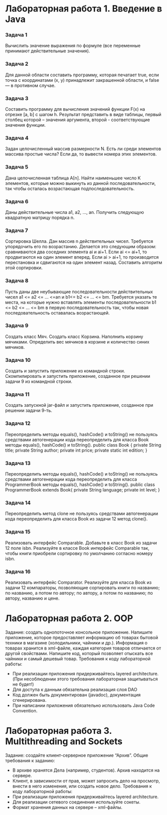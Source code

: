 # Лабораторная работа 1. Введение в Java
### Задача 1
Вычислить значение выражения по формуле (все переменные принимают действительные значения).
### Задача 2
Для данной области составить программу, которая печатает true, если точка с координатами (х, у) принадлежит закрашенной области, и false — в противном случае.
### Задача 3
Составить программу для вычисления значений функции F(x) на отрезке [а, b] с шагом h. Результат представить в виде таблицы, первый столбец которой – значения аргумента, второй - соответствующие значения функции.
### Задача 4
Задан целочисленный массив размерности N. Есть ли среди элементов массива простые числа? Если да, то вывести номера этих элементов.
### Задача 5
Дана целочисленная таблица А[n]. Найти наименьшее число K элементов, которые можно выкинуть из данной последовательности, так чтобы осталась возрастающая подпоследовательность.
### Задача 6
Даны действительные числа a1, a2, …, an. Получить следующую квадратную матрицу порядка n.
### Задача 7
Сортировка Шелла. Дан массив n действительных чисел. Требуется упорядочить его по возрастанию. Делается это следующим образом: сравниваются два соседних элемента ai и ai+1. Если ai <= ai+1, то продвигаются на один элемент вперед. Если ai > ai+1, то производится перестановка и сдвигаются на один элемент назад. Составить алгоритм этой сортировки.
### Задача 8
Пусть даны две неубывающие последовательности действительных чисел a1 <= a2 <= … <=an и b1<= b2 <= … <= bm. Требуется указать те места, на которые нужно вставлять элементы последовательности b1 <= b2 <= … <= bm в первую последовательность так, чтобы новая последовательность оставалась возрастающей.
### Задача 9
Создать класс Мяч. Создать класс Корзина. Наполнить корзину мячиками. Определить вес мячиков в корзине и количество синих мячиков.
### Задача 10
Создать и запустить приложение из командной строки. Скомпилировать и запустить приложение, созданное при решении задачи 9 из командной строки.
### Задача 11
Создать запускной jar-файл и запустить приложение, созданное при решении задачи 9-ть.
### Задача 12
Переопределить методы equals(), hashCode() и toString() не пользуясь средствами автогенерации кода переопределить для класса Book методы equals(), hashCode() и toString().
public class Book {
  private String title;
  private String author;
  private int price;
  private static int edition;
}
### Задача 13
Переопределить методы equals(), hashCode() и toString() не пользуясь средствами автогенерации кода переопределить для класса ProgrammerBook методы equals(), hashCode() и toString().
public class ProgrammerBook extends Book{
  private String language;
  private int level;
}
### Задача 14
Переопределить метод clone не пользуясь средствами автогенерации кода переопределить для класса Book из задачи 12 метод clone().
### Задача 15
Реализовать интерфейс Comparable. Добавьте в класс Book из задачи 12 поле isbn. Реализуйте в классе Book интерфейс Comparable так, чтобы книги приобрели сортировку по умолчанию согласно номеру isbn.
### Задача 16
Реализовать интерфейс Comparator. Реализуйте для класса Book из задачи 12 компараторы, позволяющие сортировать книги по названию; по названию, а потом по автору; по автору, а потом по названию; по автору, названию и цене.

# Лабораторная работа 2. OOP
Задание: создать однопоточное консольное приложение. Напишите приложение, которое предоставляет информацию об товарах бытовой техники в магазине (холодильники, чайники и др.). Информация о товарах хранится в xml-файле, каждая категория товаров отличается от другой свойствами. Напишите код, который позволяет отыскать все чайники и самый дешевый товар.
Требования к коду лабораторной работы:
+ При реализации приложения придерживайтесь layered architecture. (При
несоблюдении этого требования лабораторная защитываться не будет!)
+ Для доступа к данным обязательна реализация слоя DAO
+ Код должен быть документирован (javadoc), документация сгенерирована.
+ При написании приложения обязательно использовать Java Code Convention.

# Лабораторная работа 3. Multithreading and Sockets
Задание: создайте клиент-серверное приложение “Архив”.
Общие требования к заданию:
+ В архиве хранятся Дела (например, студентов). Архив находится на сервере.
+ Клиент, в зависимости от прав, может запросить дело на просмотр, внести в
него изменения, или создать новое дело.
Требования к коду лабораторной работы:
+ При реализации приложения придерживайтесь layered architecture.
+ Для реализации сетевого соединения используйте сокеты.
+ Формат хранения данных на сервере – xml-файлы.